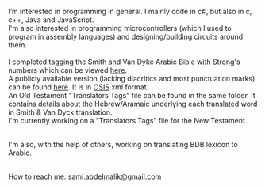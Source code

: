 
I’m interested in programming in general. I mainly code in c#, but also in c, c++, Java and JavaScript.<br>
I'm also interested in programming microcontrollers (which I used to program in assembly languages) and designing/building circuits around them.<br><br>
I completed tagging the Smith and Van Dyke Arabic Bible with Strong's numbers which can be viewed 
[here](https://www.stepbible.org/?q=version=AraSVD|version=ESV|version=OHB|reference=Ps.8&options=VNH&display=INTERLEAVED).<br>
A publicly available version (lacking diacritics and most punctuation marks) can be found [here](https://github.com/STEPBible/STEPBible-Data/tree/master/Tagged-Bibles/Arabic%20Bibles). It is in [OSIS](https://crosswire.org/osis/) xml format.<br>
An Old Testament "Translators Tags" file can be found in the same folder. It contains details about the Hebrew/Aramaic underlying each translated word in Smith & Van Dyck translation. <br>
I'm currently working on a "Translators Tags” file for the New Testament.<br><br>

I'm also, with the help of others, working on translating BDB lexicon to Arabic. <br><br>

How to reach me: sami.abdelmalik@gmail.com

<!---
sabdelmalik/sabdelmalik is a ✨ special ✨ repository because its `README.md` (this file) appears on your GitHub profile.
You can click the Preview link to take a look at your changes.
--->

